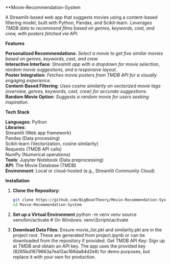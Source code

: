 **Movie-Recommendation-System

A Streamlit-based web app that suggests movies using a content-based filtering model, built with Python, Pandas, and Scikit-learn. *Leverages TMDB data to recommend films based on genres, keywords, cast, and crew, with posters fetched via API.*

**Features**

  **Personalized Recommendations**: *Select a movie to get five similar movies based on genres, keywords, cast, and crew.*  
  **Interactive Interface**: *Streamlit app with a dropdown for movie selection, random movie suggestions, and a responsive layout.*  
  **Poster Integration**: *Fetches movie posters from TMDB API for a visually engaging experience.*  
  **Content-Based Filtering**: *Uses cosine similarity on vectorized movie tags (overview, genres, keywords, cast, crew) for accurate suggestions.*  
  **Random Movie Option**: *Suggests a random movie for users seeking inspiration.*

**Tech Stack**

  **Languages**: Python  
  **Libraries**:  
    Streamlit (Web app framework)  
    Pandas (Data processing)  
    Scikit-learn (Vectorization, cosine similarity)  
    Requests (TMDB API calls)  
    NumPy (Numerical operations)  
  **Tools**: Jupyter Notebook (Data preprocessing)  
  **API**: The Movie Database (TMDB)  
  **Environment**: Local or cloud-hosted (e.g., Streamlit Community Cloud)

**Installation**

1. **Clone the Repository**:  
   ```bash
   git clone https://github.com/BigBeanTheory/Movie-Recommendation-System.git
   cd Movie-Recommendation-System

2. **Set up a Virtual Environment**
python -m venv venv
source venv/bin/activate  # On Windows: venv\Scripts\activate

3. **Download Data Files:**
Ensure movie_list.pkl and similarity.pkl are in the project root. These are generated from project.ipynb or can be downloaded from the repository if provided.
Get TMDB API Key:
Sign up at TMDB and obtain an API key.
The app uses the provided key (8265bd1679663a7ea12ac168da84d2e8) for demo purposes, but replace it with your own for production.
